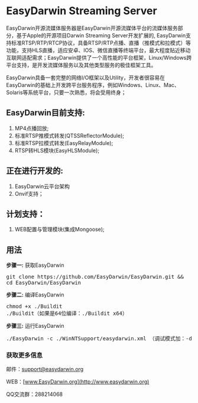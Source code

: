 EasyDarwin Streaming Server
===========================

EasyDarwin开源流媒体服务器是EasyDarwin开源流媒体平台的流媒体服务部分，基于Apple的开源项目Darwin Streaming Server开发扩展的, EasyDarwin支持标准RTSP/RTP/RTCP协议，具备RTSP/RTP点播、直播（推模式和拉模式）等功能，支持HLS直播，适应安卓、IOS、微信直播等终端平台，最大程度贴近移动互联网适配需求；EasyDarwin提供了一个高性能的平台框架，Linux/Windows跨平台支持，是开发流媒体服务以及其他类型服务的极佳框架工具。 

EasyDarwin具备一套完整的网络I/O框架以及Utility，开发者很容易在EasyDarwin的基础上开发跨平台服务程序，例如Windows、Linux、Mac、Solaris等系统平台，只要一次熟悉，将会受用终身；

## EasyDarwin目前支持: ##
1. MP4点播回放;
2. 标准RTSP推模式转发(QTSSReflectorModule);
3. 标准RTSP拉模式转发(EasyRelayModule);
4. RTSP转HLS模块(EasyHLSModule);

## 正在进行开发的: ##
1. EasyDarwin云平台架构
2. Onvif支持；

## 计划支持： ##
1. WEB配置与管理模块(集成Mongoose);

## 用法

<strong>步骤一:</strong> 获取EasyDarwin 

<pre>
git clone https://github.com/EasyDarwin/EasyDarwin.git &&
cd EasyDarwin/EasyDarwin
</pre>

<strong>步骤二:</strong> 编译EasyDarwin

<pre>
chmod +x ./Buildit
./Buildit（如果是64位编译：./Buildit x64）
</pre>

<strong>步骤三:</strong> 运行EasyDarwin 

<pre>
./EasyDarwin -c ./WinNTSupport/easydarwin.xml （调试模式加：-d 参数）
</pre>



### 获取更多信息 ###

邮件：[support@easydarwin.org](mailto:support@easydarwin.org) 

WEB：[www.EasyDarwin.org](http://www.easydarwin.org)

QQ交流群：288214068
